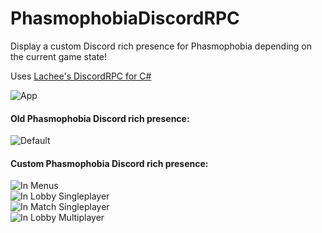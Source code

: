 # PhasmophobiaDiscordRPC
Display a custom Discord rich presence for Phasmophobia depending on the current game state!

Uses [Lachee's DiscordRPC for C#](https://github.com/Lachee/discord-rpc-csharp)

![App](https://i.imgur.com/9kZnuSQ.png?raw=true)

#### Old Phasmophobia Discord rich presence:<be>
![Default](https://i.imgur.com/bRYOoxi.png?raw=true)

#### Custom Phasmophobia Discord rich presence:<br>
![In Menus](https://i.imgur.com/cWVDidl.png?raw=true)<br>
![In Lobby Singleplayer](https://i.imgur.com/flXtT3h.png?raw=true)<br>
![In Match Singleplayer](https://i.imgur.com/jD4CkAL.png?raw=true)<br>
![In Lobby Multiplayer](https://i.imgur.com/LvPTykr.png?raw=true)<br>

